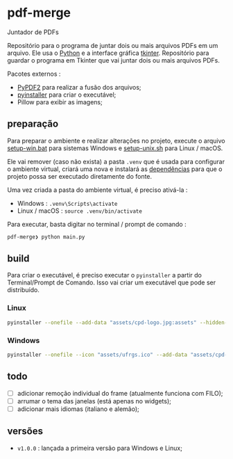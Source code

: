 # pdf-merge

Juntador de PDFs

Repositório para o programa de juntar dois ou mais arquivos PDFs em um arquivo. Ele usa o [Python](https://www.python.org/) e a interface gráfica [tkinter](https://docs.python.org/3/library/tkinter.html).
Repositório para guardar o programa em Tkinter que vai juntar dois ou mais arquivos PDFs.

Pacotes externos :
- [PyPDF2](https://pypi.org/project/PyPDF2/) para realizar a fusão dos arquivos;
- [pyinstaller](https://pypi.org/project/pyinstaller/) para criar o executável;
- Pillow para exibir as imagens;

## preparação

Para preparar o ambiente e realizar alterações no projeto, execute o arquivo [setup-win.bat](setup-win.bat) para sistemas Windows e [setup-unix.sh](setup-unix.sh) para Linux / macOS.

Ele vai remover (caso não exista) a pasta `.venv` que é usada para configurar o ambiente virtual, criará uma nova e instalará as [dependências](requisitos.txt) para que o projeto possa ser executado diretamente do fonte.

Uma vez criada a pasta do ambiente virtual, é preciso ativá-la :
- Windows : `.venv\Scripts\activate`
- Linux / macOS : `source .venv/bin/activate`

Para executar, basta digitar no terminal / prompt de comando :

```bash
pdf-merge❯ python main.py
```

## build

Para criar o executável, é preciso executar o `pyinstaller` a partir do Terminal/Prompt de Comando. Isso vai criar um executável que pode ser distribuído.

### Linux

```bash
pyinstaller --onefile --add-data "assets/cpd-logo.jpg:assets" --hidden-import="PIL._tkinter_finder" --noconsole main.py
```

### Windows

```bash
pyinstaller --onefile --icon "assets/ufrgs.ico" --add-data "assets/cpd-logo.jpg:assets" --add-data "assets/ufrgs.ico:assets" --hidden-import="PIL._tkinter_finder" --noconsole main.py
```

## todo

- [ ] adicionar remoção individual do frame (atualmente funciona com FILO);
- [ ] arrumar o tema das janelas (está apenas no widgets);
- [ ] adicionar mais idiomas (italiano e alemão);

## versões

- `v1.0.0` : lançada a primeira versão para Windows e Linux;

